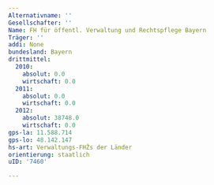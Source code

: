 ```yaml
---
Alternativname: ''
Gesellschafter: ''
Name: FH für öffentl. Verwaltung und Rechtspflege Bayern
Träger: ''
addi: None
bundesland: Bayern
drittmittel:
  2010:
    absolut: 0.0
    wirtschaft: 0.0
  2011:
    absolut: 0.0
    wirtschaft: 0.0
  2012:
    absolut: 38748.0
    wirtschaft: 0.0
gps-la: 11.588.714
gps-lo: 48.142.147
hs-art: Verwaltungs-FHŽs der Länder
orientierung: staatlich
uID: '7460'

---
```


